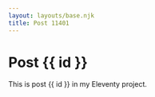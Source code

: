 ```yaml
---
layout: layouts/base.njk
title: Post 11401
---
```


# Post {{ id }}

This is post {{ id }} in my Eleventy project.
